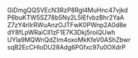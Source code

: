 GiDmgQQSVEcN3RzP8Rgl4MuHnc47vjkd
P6buKTW5SZ78b5Ny2L5IEfvbzBhr2YaA
Z7zY4rllrRWuAnzOJTFwK0PWnp2A0d8e
dY8fLpWRaiCll1zF1E7K3Dkj5roiQUwh
UYla9MQWnQdZIm4oxoMkKfeV0AShZbwr
sqB2EcCHloDU28Adg6PGfxc97u0OXdrP
